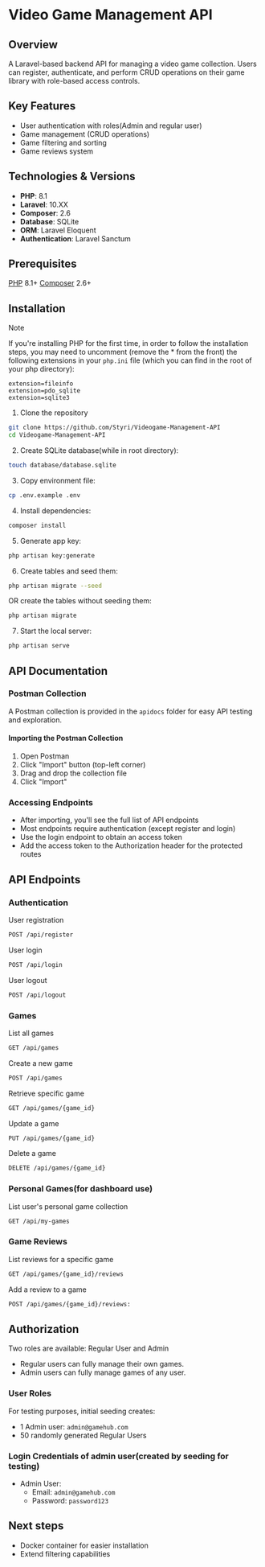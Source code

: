 # Video Game Management API

## Overview

A Laravel-based backend API for managing a video game collection. Users can register, authenticate,
and perform CRUD operations on their game library with role-based access controls.

## Key Features

-   User authentication with roles(Admin and regular user)
-   Game management (CRUD operations)
-   Game filtering and sorting
-   Game reviews system

## Technologies & Versions

-   **PHP**: 8.1
-   **Laravel**: 10.XX
-   **Composer**: 2.6
-   **Database**: SQLite
-   **ORM**: Laravel Eloquent
-   **Authentication**: Laravel Sanctum

## Prerequisites

[PHP](https://www.php.net/manual/en/install.php) 8.1+
[Composer](https://getcomposer.org/doc/00-intro.md#installation-linux-unix-macos) 2.6+

## Installation

> [!NOTE]
> If you're installing PHP for the first time, in order to follow the installation steps, you may need to uncomment (remove the * from the front) the following extensions in your `php.ini` file (which you can find in the root of your php directory):
>```
> extension=fileinfo
> extension=pdo_sqlite
> extension=sqlite3
>```

1. Clone the repository

```bash
git clone https://github.com/Styri/Videogame-Management-API
cd Videogame-Management-API
```

2. Create SQLite database(while in root directory):

```bash
touch database/database.sqlite
```

3. Copy environment file:

```bash
cp .env.example .env
```

4. Install dependencies:

```bash
composer install
```

5. Generate app key:

```bash
php artisan key:generate
```

6. Create tables and seed them:

```bash
php artisan migrate --seed
```

OR create the tables without seeding them:

```bash
php artisan migrate
```

7. Start the local server:

```bash
php artisan serve
```

## API Documentation

### Postman Collection

A Postman collection is provided in the `apidocs` folder for easy API testing and exploration.

#### Importing the Postman Collection

1. Open Postman
2. Click "Import" button (top-left corner)
3. Drag and drop the collection file
4. Click "Import"

### Accessing Endpoints

-   After importing, you'll see the full list of API endpoints
-   Most endpoints require authentication (except register and login)
-   Use the login endpoint to obtain an access token
-   Add the access token to the Authorization header for the protected routes

## API Endpoints

### Authentication

User registration
``` bash
POST /api/register
``` 
User login
``` bash
POST /api/login
```
User logout
``` bash
POST /api/logout
```


### Games

List all games
``` bash
GET /api/games 
``` 
Create a new game
``` bash
POST /api/games
``` 
Retrieve specific game
``` bash
GET /api/games/{game_id}
``` 
Update a game
``` bash
PUT /api/games/{game_id}
``` 
Delete a game
``` bash
DELETE /api/games/{game_id}
``` 

### Personal Games(for dashboard use)

List user's personal game collection
``` bash
GET /api/my-games
```

### Game Reviews

 List reviews for a specific game
``` bash
GET /api/games/{game_id}/reviews
``` 
Add a review to a game
``` bash
POST /api/games/{game_id}/reviews: 
```

## Authorization

Two roles are available: Regular User and Admin
- Regular users can fully manage their own games.
- Admin users can fully manage games of any user.

### User Roles

For testing purposes, initial seeding creates:
- 1 Admin user: `admin@gamehub.com`
- 50 randomly generated Regular Users

### Login Credentials of admin user(created by seeding for testing)

- Admin User:
  - Email: `admin@gamehub.com`
  - Password: `password123`


## Next steps

- Docker container for easier installation
- Extend filtering capabilities

